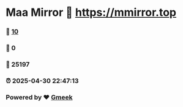 # Maa Mirror :link: https://mmirror.top 
### :page_facing_up: [10](https://mmirror.top/tag.html) 
### :speech_balloon: 0 
### :hibiscus: 25197 
### :alarm_clock: 2025-04-30 22:47:13 
### Powered by :heart: [Gmeek](https://github.com/Meekdai/Gmeek)
